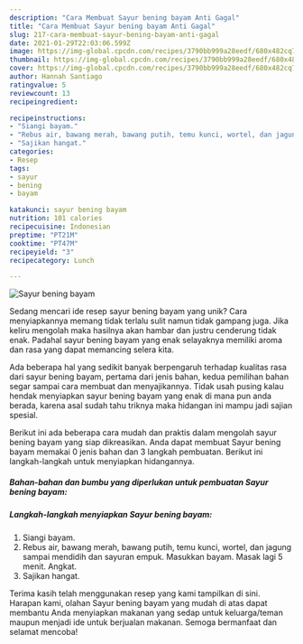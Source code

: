 ```yaml
---
description: "Cara Membuat Sayur bening bayam Anti Gagal"
title: "Cara Membuat Sayur bening bayam Anti Gagal"
slug: 217-cara-membuat-sayur-bening-bayam-anti-gagal
date: 2021-01-29T22:03:06.599Z
image: https://img-global.cpcdn.com/recipes/3790bb999a28eedf/680x482cq70/sayur-bening-bayam-foto-resep-utama.jpg
thumbnail: https://img-global.cpcdn.com/recipes/3790bb999a28eedf/680x482cq70/sayur-bening-bayam-foto-resep-utama.jpg
cover: https://img-global.cpcdn.com/recipes/3790bb999a28eedf/680x482cq70/sayur-bening-bayam-foto-resep-utama.jpg
author: Hannah Santiago
ratingvalue: 5
reviewcount: 13
recipeingredient:

recipeinstructions:
- "Siangi bayam."
- "Rebus air, bawang merah, bawang putih, temu kunci, wortel, dan jagung sampai mendidih dan sayuran empuk. Masukkan bayam. Masak lagi 5 menit. Angkat."
- "Sajikan hangat."
categories:
- Resep
tags:
- sayur
- bening
- bayam

katakunci: sayur bening bayam 
nutrition: 101 calories
recipecuisine: Indonesian
preptime: "PT21M"
cooktime: "PT47M"
recipeyield: "3"
recipecategory: Lunch

---
```



![Sayur bening bayam](https://img-global.cpcdn.com/recipes/3790bb999a28eedf/680x482cq70/sayur-bening-bayam-foto-resep-utama.jpg)

Sedang mencari ide resep sayur bening bayam yang unik? Cara menyiapkannya memang tidak terlalu sulit namun tidak gampang juga. Jika keliru mengolah maka hasilnya akan hambar dan justru cenderung tidak enak. Padahal sayur bening bayam yang enak selayaknya memiliki aroma dan rasa yang dapat memancing selera kita.



Ada beberapa hal yang sedikit banyak berpengaruh terhadap kualitas rasa dari sayur bening bayam, pertama dari jenis bahan, kedua pemilihan bahan segar sampai cara membuat dan menyajikannya. Tidak usah pusing kalau hendak menyiapkan sayur bening bayam yang enak di mana pun anda berada, karena asal sudah tahu triknya maka hidangan ini mampu jadi sajian spesial.


Berikut ini ada beberapa cara mudah dan praktis dalam mengolah sayur bening bayam yang siap dikreasikan. Anda dapat membuat Sayur bening bayam memakai 0 jenis bahan dan 3 langkah pembuatan. Berikut ini langkah-langkah untuk menyiapkan hidangannya.

<!--inarticleads1-->

##### Bahan-bahan dan bumbu yang diperlukan untuk pembuatan Sayur bening bayam:





<!--inarticleads2-->

##### Langkah-langkah menyiapkan Sayur bening bayam:

1. Siangi bayam.
1. Rebus air, bawang merah, bawang putih, temu kunci, wortel, dan jagung sampai mendidih dan sayuran empuk. Masukkan bayam. Masak lagi 5 menit. Angkat.
1. Sajikan hangat.




Terima kasih telah menggunakan resep yang kami tampilkan di sini. Harapan kami, olahan Sayur bening bayam yang mudah di atas dapat membantu Anda menyiapkan makanan yang sedap untuk keluarga/teman maupun menjadi ide untuk berjualan makanan. Semoga bermanfaat dan selamat mencoba!
